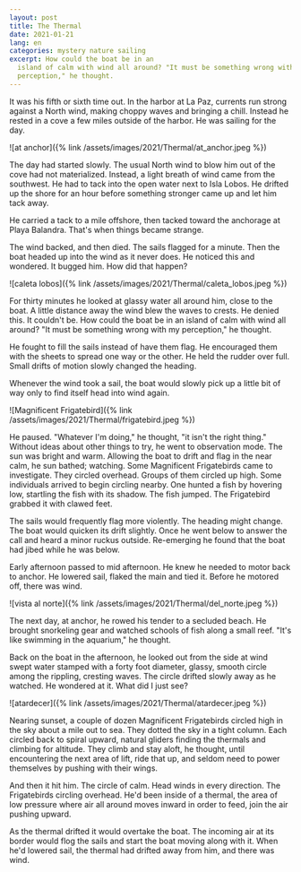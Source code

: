 ```yaml
---
layout: post
title: The Thermal
date: 2021-01-21
lang: en
categories: mystery nature sailing
excerpt: How could the boat be in an
  island of calm with wind all around? "It must be something wrong with my
  perception," he thought.
---
```


It was his fifth or
sixth time out. In the harbor at La Paz, currents run strong against
a North wind, making choppy waves and bringing a chill.
Instead he rested in a cove a few miles outside of the harbor.
He was sailing for the day.

![at anchor]({% link /assets/images/2021/Thermal/at_anchor.jpeg %})

The day had started slowly. The usual North wind to blow him out
of the cove had not materialized. Instead, a light breath of wind came
from the southwest. He had to tack into the open water next to
Isla Lobos. He drifted up the shore for an hour before something stronger
came up and let him tack away.

He carried a tack to a mile offshore, then tacked toward the anchorage at
Playa Balandra. That's when things became strange.

The wind backed, and then died. The sails flagged for a minute.
Then the boat headed up into the wind as it never does. He noticed this and
wondered. It bugged him. How did that happen?

![caleta lobos]({% link /assets/images/2021/Thermal/caleta_lobos.jpeg %})

For thirty minutes he looked at glassy water all around him,
close to the boat. A little distance away the wind blew the waves
to crests. He denied this. It couldn't be. How could the boat be in an
island of calm with wind all around? "It must be something wrong with my
perception," he thought.

He fought to fill the sails instead of have them flag. He encouraged them
with the sheets to spread one way or the other. He held the rudder over full.
Small drifts of motion slowly changed the heading.

Whenever the wind took a sail, the boat would slowly pick up a little bit
of way only to find itself head into wind again.

![Magnificent Frigatebird]({% link /assets/images/2021/Thermal/frigatebird.jpeg %})

He paused. "Whatever I'm doing," he thought, "it isn't the right thing."
Without ideas about other things to try, he went to observation mode.
The sun was bright and warm. Allowing the boat to drift and flag in the near
calm, he sun bathed; watching.
Some Magnificent Frigatebirds came to investigate.
They circled overhead. Groups of them circled up high. Some
individuals arrived to begin circling nearby.
One hunted a fish by hovering low, startling the fish with its shadow.
The fish jumped. The Frigatebird grabbed it with clawed feet.

The sails would frequently flag more violently. The heading
might change. The boat would quicken its drift slightly.
Once he went below to answer the call and heard a minor ruckus outside.
Re-emerging he found that the boat had jibed while he was below.

Early afternoon passed to mid afternoon.
He knew he needed to motor back to anchor.
He lowered sail, flaked the main and tied it.
Before he motored off, there was wind.

![vista al norte]({% link /assets/images/2021/Thermal/del_norte.jpeg %})

The next day, at anchor, he rowed his tender to a secluded
beach. He brought snorkeling gear and watched schools of fish along a small
reef. "It's like swimming in the aquarium," he thought.

Back on the boat in the afternoon, he looked out
from the side at wind swept water stamped with a forty foot
diameter, glassy, smooth circle among
the rippling, cresting waves. The circle drifted slowly away as he watched.
He wondered at it. What did I just see?

![atardecer]({% link /assets/images/2021/Thermal/atardecer.jpeg %})

Nearing sunset, a couple of dozen Magnificent Frigatebirds
circled high in the sky about a mile out to sea. They dotted the sky in
a tight column. Each circled back to spiral upward, natural gliders
finding the thermals and climbing for altitude.
They climb and stay aloft, he thought, until
encountering the next area of lift, ride that up, and seldom need to power
themselves by pushing with their wings.

And then it hit him. The circle of calm. Head winds in every direction.
The Frigatebirds circling overhead. He'd been inside of a thermal, the area
of low pressure where air all around moves inward in order to
feed, join the air pushing upward.

As the thermal drifted it would overtake the boat. The incoming air at its
border would flog the sails and start the boat moving along
with it. When he'd lowered sail, the thermal had drifted away from him, and
there was wind.
